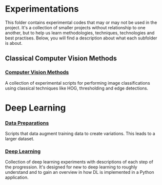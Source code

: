 # Experimentations

This folder contains experimental codes that may or may not be used in the project. It's a collection of smaller projects without relationship to one another, but to help us learn methodologies, techniques, technologies and best practises. Below, you will find a description about what each subfolder is about.

## Classical Computer Vision Methods
### [Computer Vision Methods](./computer_vision_methods/)
A collection of experimental scripts for performing image classifications using classical techniques like HOG, thresholding and edge detections.

# Deep Learning
### [Data Preparations](./data_preparations/)
Scripts that data augment training data to create variations. This leads to a larger dataset. 

### [Deep Learning](./deep_learning/)
Collection of deep learning experiments with descriptions of each step of the progression. It's designed for new to deep learning to roughly understand and to gain an overview in how DL is implemented in a Python application.